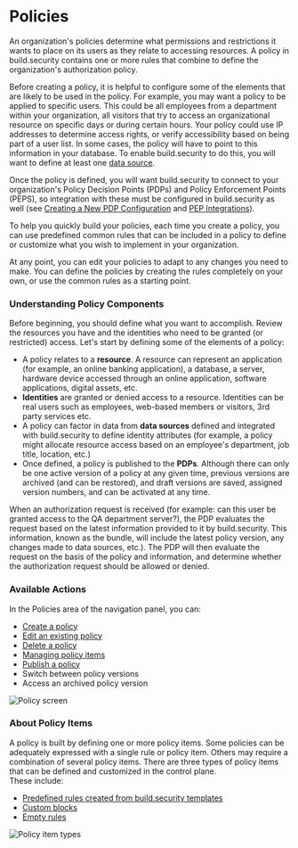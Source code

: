 # Policies

An organization's policies determine what permissions and restrictions it wants to place on its users as they relate to accessing resources. A policy in build.security contains one or more rules that combine to define the organization's authorization policy.

Before creating a policy, it is helpful to configure some of the elements that are likely to be used in the policy. For example, you may want a policy to be applied to specific users. This could be all employees from a department within your organization, all visitors that try to access an organizational resource on specific days or during certain hours. Your policy could use IP addresses to determine access rights, or verify accessibility based on being part of a user list. In some cases, the policy will have to point to this information in your database. To enable build.security to do this, you will want to define at least one [data source](https://docs.build.security/docs/defining-a-new-data-source).

Once the policy is defined, you will want build.security to connect to your organization's Policy Decision Points \(PDPs\) and Policy Enforcement Points \(PEPS\), so integration with these must be configured in build.security as well \(see [Creating a New PDP Configuration](https://docs.build.security/docs/define-new-pdp-configuration) and [PEP Integrations](https://docs.build.security/docs/policy-enforcement-points-peps-1)\).

To help you quickly build your policies, each time you create a policy, you can use predefined common rules that can be included in a policy to define or customize what you wish to implement in your organization.

At any point, you can edit your policies to adapt to any changes you need to make. You can define the policies by creating the rules completely on your own, or use the common rules as a starting point.

### Understanding Policy Components

Before beginning, you should define what you want to accomplish. Review the resources you have and the identities who need to be granted \(or restricted\) access. Let's start by defining some of the elements of a policy:

* A policy relates to a **resource**. A resource can represent an application \(for example, an online banking application\), a database, a server, hardware device accessed through an online application, software applications, digital assets, etc.
* **Identities** are granted or denied access to a resource. Identities can be real users such as employees, web-based members or visitors, 3rd party services etc.
* A policy can factor in data from **data sources** defined and integrated with build.security to define identity attributes \(for example, a policy might allocate resource access based on an employee's department, job title, location, etc.\)
* Once defined, a policy is published to the **PDPs**. Although there can only be one active version of a policy at any given time, previous versions are archived \(and can be restored\), and draft versions are saved, assigned version numbers, and can be activated at any time.

When an authorization request is received \(for example: can this user be granted access to the QA department server?\), the PDP evaluates the request based on the latest information provided to it by build.security. This information, known as the bundle, will include the latest policy version, any changes made to data sources, etc.\). The PDP will then evaluate the request on the basis of the policy and information, and determine whether the authorization request should be allowed or denied.

### Available Actions

In the Policies area of the navigation panel, you can:

* [Create a policy](https://docs.build.security/docs/creating-a-new-policy)
* [Edit an existing policy](https://docs.build.security/docs/policy-settings)
* [Delete a policy](https://docs.build.security/docs/policy-settings)
* [Managing policy items](https://docs.build.security/docs/policy-rules)
* [Publish a policy](https://docs.build.security/docs/policy-deployment)
* Switch between policy versions
* Access an archived policy version

![Policy screen](https://files.readme.io/4bc2597-policy2.PNG)

### About Policy Items

A policy is built by defining one or more policy items. Some policies can be adequately expressed with a single rule or policy item. Others may require a combination of several policy items. There are three types of policy items that can be defined and customized in the control plane.  
These include:

* [Predefined rules created from build.security templates](https://docs.build.security/docs/common-rule-example)
* [Custom blocks](https://docs.build.security/docs/custom-block-rule-example)
* [Empty rules](https://docs.build.security/docs/empty-rule-example)

![Policy item types](https://files.readme.io/1c2e7c0-Policy_Items_types.png)



